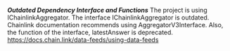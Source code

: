 ***Outdated Dependency Interface and Functions***
The project is using IChainlinkAggregator. The interface IChainlinkAggregator is outdated. Chainlink documentation recommends using AggregatorV3Interface. Also, the function of the interface, latestAnswer is deprecated.
https://docs.chain.link/data-feeds/using-data-feeds